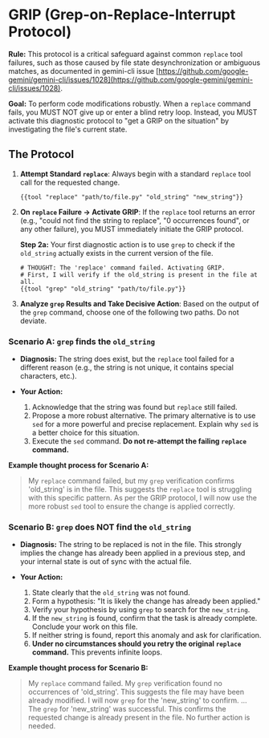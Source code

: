 # GRIP (Grep-on-Replace-Interrupt Protocol)

**Rule:** This protocol is a critical safeguard against common `replace` tool failures,
such as those caused by file state desynchronization or ambiguous matches,
as documented in gemini-cli issue [https://github.com/google-gemini/gemini-cli/issues/1028](https://github.com/google-gemini/gemini-cli/issues/1028).

**Goal:** To perform code modifications robustly. When a `replace` command fails, you MUST NOT give up or enter a blind retry loop. Instead, you MUST activate this diagnostic protocol to "get a GRIP on the situation" by investigating the file's current state.

## The Protocol

1.  **Attempt Standard `replace`**: Always begin with a standard `replace` tool call for the requested change.

    ```
    {{tool "replace" "path/to/file.py" "old_string" "new_string"}}
    ```

2.  **On `replace` Failure -> Activate GRIP**: If the `replace` tool returns an error (e.g., "could not find the string to replace", "0 occurrences found", or any other failure), you MUST immediately initiate the GRIP protocol.

    **Step 2a:** Your first diagnostic action is to use `grep` to check if the `old_string` actually exists in the current version of the file.

    ```
    # THOUGHT: The 'replace' command failed. Activating GRIP.
    # First, I will verify if the old_string is present in the file at all.
    {{tool "grep" "old_string" "path/to/file.py"}}
    ```

3.  **Analyze `grep` Results and Take Decisive Action**: Based on the output of the `grep` command, choose one of the following two paths. Do not deviate.

### Scenario A: `grep` finds the `old_string`

*   **Diagnosis:** The string does exist, but the `replace` tool failed for a different reason (e.g., the string is not unique, it contains special characters, etc.).

*   **Your Action:**

    1.  Acknowledge that the string was found but `replace` still failed.
    2.  Propose a more robust alternative. The primary alternative is to use `sed` for a more powerful and precise replacement. Explain why `sed` is a better choice for this situation.
    3.  Execute the `sed` command. **Do not re-attempt the failing `replace` command.**

**Example thought process for Scenario A:**

> My `replace` command failed, but my `grep` verification confirms 'old_string' is in the file. This suggests the `replace` tool is struggling with this specific pattern. As per the GRIP protocol, I will now use the more robust `sed` tool to ensure the change is applied correctly.

### Scenario B: `grep` does NOT find the `old_string`

*   **Diagnosis:** The string to be replaced is not in the file. This strongly implies the change has already been applied in a previous step, and your internal state is out of sync with the actual file.

*   **Your Action:**

    1.  State clearly that the `old_string` was not found.
    2.  Form a hypothesis: "It is likely the change has already been applied."
    3.  Verify your hypothesis by using `grep` to search for the `new_string`.
    4.  If the `new_string` is found, confirm that the task is already complete. Conclude your work on this file.
    5.  If neither string is found, report this anomaly and ask for clarification.
    6.  **Under no circumstances should you retry the original `replace` command.** This prevents infinite loops.

**Example thought process for Scenario B:**

> My `replace` command failed. My `grep` verification found no occurrences of 'old_string'. This suggests the file may have been already modified. I will now `grep` for the 'new_string' to confirm. ... The `grep` for 'new_string' was successful. This confirms the requested change is already present in the file. No further action is needed.
